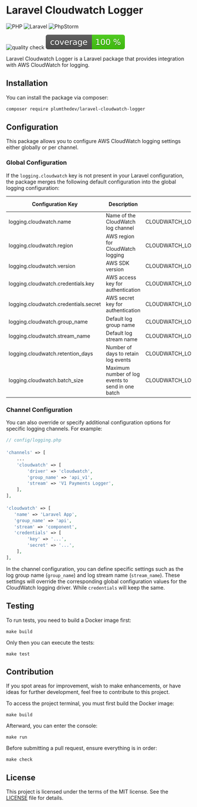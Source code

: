 # Laravel Cloudwatch Logger

![PHP](https://img.shields.io/badge/php-%23777BB4.svg?style=for-the-badge&logo=php&logoColor=white)
![Laravel](https://img.shields.io/badge/laravel-%23FF2D20.svg?style=for-the-badge&logo=laravel&logoColor=white)
![PhpStorm](https://img.shields.io/badge/phpstorm-143?style=for-the-badge&logo=phpstorm&logoColor=black&color=black&labelColor=darkorchid)

![quality check](https://github.com/plumthedev/laravel-cloudwatch-logger/actions/workflows/quality_check.yml/badge.svg)
![tests coverage](https://raw.githubusercontent.com/plumthedev/laravel-cloudwatch-logger/image-data/coverage.svg)

Laravel Cloudwatch Logger is a Laravel package that provides integration with AWS CloudWatch for logging.

## Installation

You can install the package via composer:

```bash
composer require plumthedev/laravel-cloudwatch-logger
```

## Configuration

This package allows you to configure AWS CloudWatch logging settings either globally or per channel.

### Global Configuration

If the `logging.cloudwatch` key is not present in your Laravel configuration,
the package merges the following default configuration into the global logging configuration:

| Configuration Key                     | Description                                       | Env Name                             | Default Value             |
|---------------------------------------|---------------------------------------------------|--------------------------------------|---------------------------|
| logging.cloudwatch.name               | Name of the CloudWatch log channel                | CLOUDWATCH_LOGGER_NAME               | Laravel Cloudwatch Logger |
| logging.cloudwatch.region             | AWS region for CloudWatch logging                 | CLOUDWATCH_LOGGER_REGION             | eu-central-1              |
| logging.cloudwatch.version            | AWS SDK version                                   | CLOUDWATCH_LOGGER_VERSION            | latest                    |
| logging.cloudwatch.credentials.key    | AWS access key for authentication                 | CLOUDWATCH_LOGGER_CREDENTIALS_KEY    |                           |
| logging.cloudwatch.credentials.secret | AWS secret key for authentication                 | CLOUDWATCH_LOGGER_CREDENTIALS_SECRET |                           |
| logging.cloudwatch.group_name         | Default log group name                            | CLOUDWATCH_LOGGER_GROUP_NAME         | Your App Name             |
| logging.cloudwatch.stream_name        | Default log stream name                           | CLOUDWATCH_LOGGER_STREAM_NAME        | Your App Name             |
| logging.cloudwatch.retention_days     | Number of days to retain log events               | CLOUDWATCH_LOGGER_RETENTION_DAYS     | 14                        |
| logging.cloudwatch.batch_size         | Maximum number of log events to send in one batch | CLOUDWATCH_LOGGER_BATCH_SIZE         | 25                        |

### Channel Configuration

You can also override or specify additional configuration options for specific logging channels. For example:

```php
// config/logging.php

'channels' => [
    ...
    'cloudwatch' => [
        'driver' => 'cloudwatch',
        'group_name' => 'api_v1',
        'stream' => 'V1 Payments Logger',
    ],
],

'cloudwatch' => [
   'name' => 'Laravel App',
   'group_name' => 'api',
   'stream' => 'component',
   'credentials' => [
        'key' => '...',
        'secret' => '...',
    ],
],
```

In the channel configuration, you can define specific settings such as the log group name (`group_name`) and log stream name (`stream_name`).
These settings will override the corresponding global configuration values for the CloudWatch logging driver.
While `credentials` will keep the same.

## Testing

To run tests, you need to build a Docker image first:

```shell
make build
```

Only then you can execute the tests:

```shell
make test
```

## Contribution

If you spot areas for improvement, wish to make enhancements, or have ideas for further development, feel free to
contribute to this project.

To access the project terminal, you must first build the Docker image:

```shell
make build
```

Afterward, you can enter the console:

```shell
make run
```

Before submitting a pull request, ensure everything is in order:

```shell
make check
```

## License

This project is licensed under the terms of the MIT license. See the [LICENSE](LICENSE) file for details.
